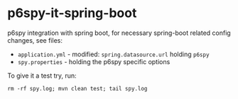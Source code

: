 # p6spy-it-spring-boot
p6spy integration with spring boot, for necessary spring-boot related config changes, see files:
* `application.yml` - modified: `spring.datasource.url` holding `p6spy`
* `spy.properties` - holding the p6spy specific options

To give it a test try, run:

    rm -rf spy.log; mvn clean test; tail spy.log

